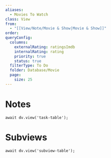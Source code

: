```yaml
---
aliases:
  - Movies To Watch
class: View
from:
  - "[[View/Note/Movie & Show|Movie & Show]]"
order: 
queryConfig:
  columns:
    externalRating: ratingsImdb
    internalRating: rating
    priority: true
    status: true
  filterType: To Do
  folder: Database/Movie
  page:
    size: 25
---
```

# Notes

```dataviewjs
await dv.view('task-table');
```

# Subviews

```dataviewjs
await dv.view('subview-table');
```
